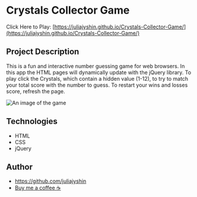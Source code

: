 # Crystals Collector Game

Click Here to Play: [https://juliajyshin.github.io/Crystals-Collector-Game/](https://juliajyshin.github.io/Crystals-Collector-Game/)

## Project Description

This is a fun and interactive number guessing game for web browsers. In this app the HTML pages will dynamically update with the jQuery library. To play click the Crystals, which contain a hidden value (1-12), to try to match your total score with the number to guess. To restart your wins and losses score, refresh the page. 

![An image of the game](assets/images/crystals-game.png)

## Technologies

* HTML
* CSS
* jQuery

## Author
* https://github.com/juliajyshin
* [Buy me a coffee ☕️](https://ko-fi.com/juliajverie)